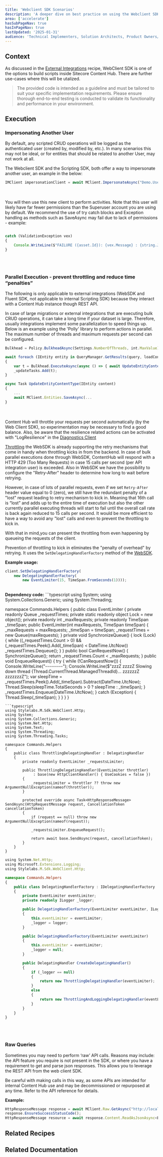 ```yaml
---
title: 'Webclient SDK Scenarios'
description: 'A deeper dive on best practice on using the Webclient SDK.'
area: ['accelerate']
hasSubPageNav: true
hasInPageNav: true
lastUpdated: '2025-01-31'
audience: 'Technical Implementers, Solution Architects, Product Owners/Business Stakeholders'
---
```


## Context
As discussed in the [External Integrations](/learn/accelerate/content-hub/implementation/custom-logic/external-integrations) recipe, WebClient SDK is one of the options to build scripts inside Sitecore Content Hub. There are further use-cases where this will be utalized.

> The provided code is intended as a guideline and must be tailored to suit your specific implementation requirements. Please ensure thorough end-to-end testing is conducted to validate its functionality and performance in your environment.


## Execution

### Impersonating Another User
By default, any scripted CRUD operations will be logged as the authenticated user (created by, modified by, etc.). In many scenarios this may not be ideal, or for entities that should be related to another User, may not work at all.

The Webclient SDK and the Scripting SDK, both offer a way to impersonate another user, an example in the below:
```typescript
IMClient impersonationClient = await MClient.ImpersonateAsync("Demo.User");
```
<br/><br/>
You will then use this new client to perform activities. Note that this user will likely have far fewer permissions than the Superuser account you are using by default. We recommend the use of try catch blocks and Exception handling as methods such as SaveAsync may fail due to lack of permissions - example:

```typescript

catch (ValidationException vex)
{
    Console.WriteLine($"FAILURE ({asset.Id}): {vex.Message} : {string.Join(", ", vex.Failures)}");
}
```
<br/><br/>

### Parallel Execution - prevent throttling and reduce time “penalties”
The following is only applicable to external integrations (WebSDK and Fluent SDK, not applicable to internal Scripting SDK) because they interact with a Content Hub instance though REST API. 

In case of large migrations or external integrations that are executing bulk CRUD operations, it can take a long time if your dataset is large. Therefore, usually integrations implement some parallelization to speed things up. Below is an example using the 'Polly' library to perform actions in parallel. The maximum number of threads and maximum requests per second can be configured. 

```typescript
Bulkhead = Policy.BulkheadAsync(Settings.NumberOfThreads, int.MaxValue);

await foreach (IEntity entity in QueryManager.GetResults(query, loadConfiguration))
{
    var t = Bulkhead.ExecuteAsync(async () => { await UpdateEntityContentType(entity); });
    _updateTasks.Add(t);
}

async Task UpdateEntityContentType(IEntity content)
{
    ...
    await MClient.Entities.SaveAsync(...
}
```
<br/><br/>
Content Hub will throttle your requests per second automatically (by the Web Client SDK), so experimentation may be necessary to find a good balance. Also, be aware that the resilience related actions can be activated with "LogResilience" in the [Diagnostics Client](https://doc.sitecore.com/ch/en/developers/api-reference/web-sdk--stylelabs.m.sdk.webclient.diagnostics.diagnosticsclient.html.)


[Throttling](https://doc.sitecore.com/ch/en/developers/cloud-dev/throttling.html) the WebSDK is already supporting the retry mechanisms that come in handy when throttling kicks in from the backend. In case of bulk parallel executions done through WebSDK, ContentHub will respond with a HTTP 429 (Too Many Requests) in case 15 calls per second (per API integration user) is exceeded. Also in WebSDK we have the possibility to configure the "Retry-After" header to determine how long to wait before retrying.


However, in case of lots of parallel requests, even if we set <code>Retry-After</code> header value equal to 0 (zero), we still have the redundant penalty of a "lost" request leading to retry mechanism to kick in. Meaning that 16th call is “lost” and adds up to the entire time of execution but also the other currently parallel executing threads will start to fail until the overall call rate is back again reduced to 15 calls per second. It would be more efficient to have a way to avoid any "lost" calls and even to prevent the throttling to kick in.

With that in mind,you can present the throttling from even happening by queueing the requests of the client. 


Prevention of throttling to kick in eliminates the "penalty of overhead" by retrying. It uses the <code>SetDelegatingHandlerFactory</code> method of the [WebSDK](https://doc.sitecore.com/ch/en/developers/api-reference/web-sdk--stylelabs.m.sdk.webclient.iwebmclient.html#methods).

<strong>Example usage:</strong>
```typescript
client.SetDelegatingHandlerFactory(
    new DelegatingHandlerFactory(
        new EventLimiter(15, TimeSpan.FromSeconds(1))));
```
<br/>
<strong>Dependency code:</strong>
```typescript
using System;
using System.Collections.Generic;
using System.Threading;

namespace Commands.Helpers
{
    public class EventLimiter
    {
        private readonly Queue<DateTime> _requestTimes;
        private static readonly object Lock = new object();
        private readonly int _maxRequests;
        private readonly TimeSpan _timeSpan;
        public EventLimiter(int maxRequests, TimeSpan timeSpan)
        {
            _maxRequests = maxRequests;
            _timeSpan = timeSpan;
            _requestTimes = new Queue<DateTime>(maxRequests);
        }
        private void SynchronizeQueue()
        {
            lock (Lock)
            {
                while ((_requestTimes.Count > 0) && (_requestTimes.Peek().Add(_timeSpan) < DateTime.UtcNow))
                    _requestTimes.Dequeue();
            }
        }
        public bool CanRequestNow()
        {
            SynchronizeQueue();
            return _requestTimes.Count < _maxRequests;
        }
        public void EnqueueRequest()
        {
            try
            {
                while (!CanRequestNow())
                {
                    Console.WriteLine("---------");
                    Console.WriteLine($"zzzZ zzzzZ     Slowing down thread {Thread.CurrentThread.ManagedThreadId}...     zzzzzzZ zzzzzzzZ");
                    var sleepTime = _requestTimes.Peek().Add(_timeSpan).Subtract(DateTime.UtcNow);
                    Thread.Sleep(sleepTime.TotalSeconds > 0 ? sleepTime : _timeSpan);
                }
                _requestTimes.Enqueue(DateTime.UtcNow);
            }
            catch (Exception)
            {
                Thread.Sleep(_timeSpan);
            }
        }
    }
}
```
```typescript
using Stylelabs.M.Sdk.WebClient.Http;
using System;
using System.Collections.Generic;
using System.Net.Http;
using System.Text;
using System.Threading;
using System.Threading.Tasks;

namespace Commands.Helpers
{
    public class ThrottlingDelegatingHandler : DelegatingHandler
    {
        private readonly EventLimiter _requestsLimiter;

        public ThrottlingDelegatingHandler(EventLimiter throttler)
             : base(new HttpClientHandler() { UseCookies = false })
        {
            _requestsLimiter = throttler ?? throw new ArgumentNullException(nameof(throttler));
        }

        protected override async Task<HttpResponseMessage> SendAsync(HttpRequestMessage request, CancellationToken cancellationToken)
        {
            if (request == null) throw new ArgumentNullException(nameof(request));

            _requestsLimiter.EnqueueRequest();
                       
            return await base.SendAsync(request, cancellationToken);
        }
    }
}
```
```typescript
using System.Net.Http;
using Microsoft.Extensions.Logging;
using Stylelabs.M.Sdk.WebClient.Http;

namespace Commands.Helpers
{
    public class DelegatingHandlerFactory : IDelegatingHandlerFactory
    {
        private EventLimiter eventLimiter;
        private readonly ILogger _logger;

        public DelegatingHandlerFactory(EventLimiter eventLimiter, ILogger logger)
        {
            this.eventLimiter = eventLimiter;
            _logger = logger;
        }

        public DelegatingHandlerFactory(EventLimiter eventLimiter)
        {
            this.eventLimiter = eventLimiter;
            _logger = null;
        }

        public DelegatingHandler CreateDelegatingHandler()
        {
            if (_logger == null)
            {
                return new ThrottlingDelegatingHandler(eventLimiter);
            }
            else
            {
                return new ThrottlingAndLoggingDelegatingHandler(eventLimiter, _logger);
            }
        }
    }
}
```
<br/><br/>
### Raw Queries
Sometimes you may need to perform ‘raw’ API calls. Reasons may include: the API feature you require is not present in the SDK, or where you have a requirement to get and parse json responses. This allows you to leverage the REST API from the web client SDK.

Be careful with making calls in this way, as some APIs are intended for internal Content Hub use and may be decommissioned or repurposed at any time. Refer to the API reference for details.

<strong>Example:</strong>
```typescript
HttpResponseMessage response = await MClient.Raw.GetAsync("http://localhost:8080/api/entities/1000");
response.EnsureSuccessStatusCode();
HttpResponseMessage resource = await response.Content.ReadAsJsonAsync<EntityResource> ();
```

## Related Recipes

<Row columns={2}>
  <Link title="External Integrations" link="/learn/accelerate/content-hub/implementation/custom-logic/external-integrations" />
<Link title="Scripts Guidance and Scenarios" link="/learn/accelerate/content-hub/implementation/custom-logic/scripting-guidance-and-scenarios" />
</Row>

## Related Documentation

<Row columns={2}>
  <Link title="DiagnosticsClient" link="https://doc.sitecore.com/ch/en/developers/api-reference/web-sdk--stylelabs.m.sdk.webclient.diagnostics.diagnosticsclient.html" />
  <Link title="Throttling" link="https://doc.sitecore.com/ch/en/developers/cloud-dev/throttling.html" />
</Row>